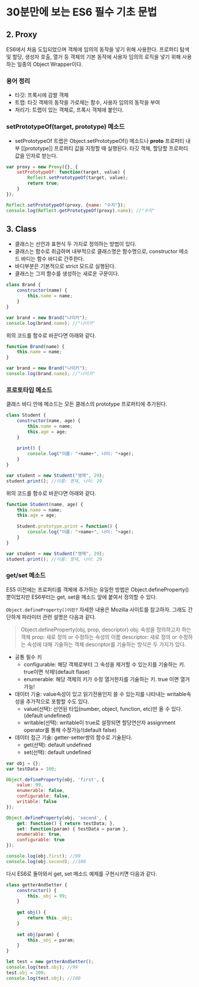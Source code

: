 # 30분만에 보는 ES6 필수 기초 문법

## 2. Proxy
ES6에서 처음 도입되었으며 객체에 임의의 동작을 넣기 위해 사용한다. 프로퍼티 탐색 및 할당, 생성자 호출, 열거 등 객체의 기본 동작에 사용자 임의의 로직을 넣기 위해 사용하는 일종의 Object Wrapper이다.
### 용어 정리
- 타깃: 프록시에 감쌀 객체
- 트랩: 타깃 객체의 동작을 가로채는 함수, 사용자 임의의 동작을 부여
- 처리기: 트랩이 있는 객체로, 프록시 객체에 붙인다.

### setPrototypeOf(target, prototype) 메소드
- setPrototypeOf 트랩은 Object.setPrototypeOf() 메소드나 __proto__ 프로퍼티 내부 [[prototype]] 프로퍼티 값을 지정할 때 실행된다. 타깃 객체, 할당할 프로퍼티 값을 인자로 받는다.
```javascript
var proxy = new Proxy({}, {
    setPrototypeOf: function(target, value) {
        Reflect.setPrototypeOf(target, value);
        return true;
    }
});

Reflect.setPrototypeOf(proxy, {name: "수지"});
console.log(Reflect.getPrototypeOf(proxy).name); //"수지"
```

## 3. Class
- 클래스는 선언과 표현식 두 가지로 정의하는 방법이 있다.
- 클래스는 함수로 취급하며 내부적으로 클래스명은 함수명으로, constructor 메소드 바디는 함수 바디로 간주한다.
- 바디부분은 기본적으로 strict 모드로 실행된다.
- 클래스는 그저 함수를 생성하는 새로운 구문이다.
```javascript
class Brand {
    constructor(name) {
        this.name = name;
    }
}

var brand = new Brand("나이키");
console.log(brand.name); //"나이키"
```
위의 코드를 함수로 바꾼다면 아래와 같다.
```javascript
function Brand(name) {
    this.name = name;
}

var brand = new Brand("나이키");
console.log(brand.name); //"나이키"
```
### 프로토타입 메소드
클래스 바디 안에 메소드는 모든 클래스의 prototype 프로퍼티에 추가된다.
```javascript
class Student {
    constructor(name, age) {
        this.name = name;
        this.age = age;
    }
    
    print() {
        console.log("이름: "+name+", 나이: "+age);
    }
}

var student = new Student("영재", 29);
student.print(); //이름: 영재, 나이: 29
```
위의 코드를 함수로 바꾼다면 아래와 같다.
```javascript
function Student(name, age) {
    this.name = name;
    this.age = age;
    
    Student.prototype.print = function() {
        console.log("이름: "+name+", 나이: "+age);
    }
}

var student = new Student("영재", 29);
student.print(); //이름: 영재, 나이: 29
```

### get/set 메소드
ES5 이전에는 프로퍼티를 객체에 추가하는 유일한 방법은 Object.defineProperty() 뿐이었지만 ES6부터는 get, set을 메소드 앞에 붙여서 정의할 수 있다.

`Object.defineProperty()이란?`
자세한 내용은 Mozilla 사이트를 참고하자. 그래도 간단하게 파라미터 관련 설명은 다음과 같다.
> Object.defineProperty(obj, prop, descriptor)
obj: 속성을 정의하고자 하는 객체
prop: 새로 정의 or 수정하는 속성의 이름
descriptor: 새로 정의 or 수정하는 속성에 대해 기술하는 객체
descriptor를 기술하는 방식은 두 가지가 있다.
- 공통 필수 키
    - configurable: 해당 객체로부터 그 속성을 제거할 수 있는지를 기술하는 키. true이면 삭제!(default flase)
    - enumerable: 해당 객체의 키가 수정 열거한지를 기술하는 키. true 이면 열거가능!
- 데이터 기술: value속성이 있고 읽기전용인지 쓸 수 있는지를 나타내는 writable속성을 추가적으로 포함할 수도 있다.
    - value(선택): 선언된 타입(number, object, function, etc)만 올 수 있다.(default undefined)
    - writable(선택): writable이 true로 설정되면 할당연산자 assignment operator를 통해 수정가능!(default false)
- 데이터 접근 기술: getter-setter쌍의 함수로 기술된다.
    - get(선택): default undefined
    - set(선택): default undefined
    
```javascript
var obj = {};
var testData = 100;

Object.defineProperty(obj, 'first', {
    value: 99,
    enumerable: false,
    configurable: false,
    writable: false
});

Object.defineProperty(obj, 'second', {
    get: function() { return testData; },
    set: function(param) { testData = param },
    enumerable: true,
    configurable: true
});

console.log(obj.first); //99
console.log(obj.second); //100
```

다시 ES6로 돌아와서 get, set 메소드 예제를 구현시키면 다음과 같다.
```javascript
class getterAndSetter {
    constructor() {
        this._obj = 99;
    }
    
    get obj() {
        return this._obj;
    }
    
    set obj(param) {
        this._obj = param; 
    }
}

let test = new getterAndSetter();
console.log(test.obj); //99
test.obj = 100;
console.log(test.obj); //100
```


